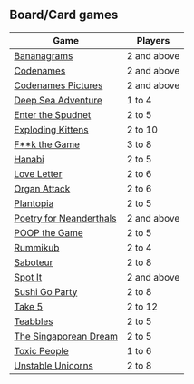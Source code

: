 ## Board/Card games

| Game                    | Players     |
|-------------------------|-------------|
| [Bananagrams](bananagrams.md)             | 2 and above |
| [Codenames](codenames.md)               | 2 and above |
| [Codenames Pictures](codenames_pictures.md)      | 2 and above |
| [Deep Sea Adventure](deep_sea_adventure.md)      | 1 to 4      |
| [Enter the Spudnet](enter_the_spudnet.md)       | 2 to 5      |
| [Exploding Kittens](exploding_kittens.md)       | 2 to 10     |
| [F**k the Game](fk_the_game.md)           | 3 to 8      |
| [Hanabi](hanabi.md)                  | 2 to 5      |
| [Love Letter](love_letter.md)             | 2 to 6      |
| [Organ Attack](organ_attack.md)            | 2 to 6      |
| [Plantopia](plantopia.md)               | 2 to 5      |
| [Poetry for Neanderthals](poetry_for_neanderthals.md) | 2 and above |
| [POOP the Game](poop_the_game.md)           | 2 to 5      |
| [Rummikub](rummikub.md)                | 2 to 4      |
| [Saboteur](saboteur.md)                | 2 to 8      |
| [Spot It](spot_it.md)                 | 2 and above |
| [Sushi Go Party](sushi_go_party.md)          | 2 to 8      |
| [Take 5](take_5.md)                  | 2 to 12     |
| [Teabbles](teabbles.md)                | 2 to 5      |
| [The Singaporean Dream](the_singaporean_dream.md)   | 2 to 5      |
| [Toxic People](toxic_people.md)            | 1 to 6      |
| [Unstable Unicorns](unstable_unicorns.md)       | 2 to 8      |
